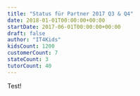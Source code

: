 ```yaml
---
title: "Status für Partner 2017 Q3 & Q4"
date: 2018-01-01T00:00:00+00:00
startDate: 2017-06-01T00:00:00+00:00
draft: false
author: "IT4Kids"
kidsCount: 1200
customerCount: 7
stateCount: 3
tutorCount: 40
---
```

Test!